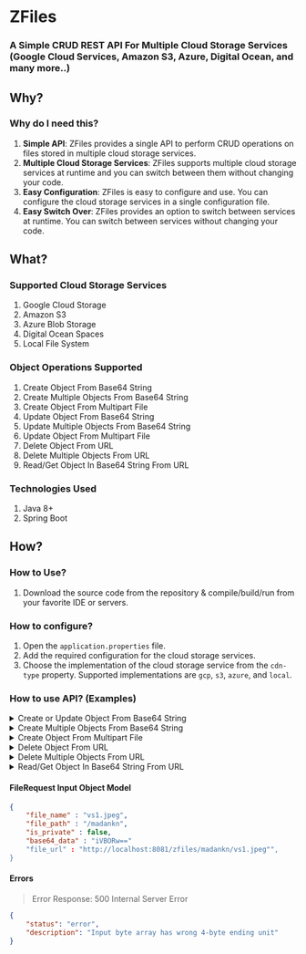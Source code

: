 # ZFiles
### A Simple CRUD REST API For Multiple Cloud Storage Services (Google Cloud Services, Amazon S3, Azure, Digital Ocean, and many more..)

## Why?
### Why do I need this?
1. **Simple API**: ZFiles provides a single API to perform CRUD operations on files stored in multiple cloud storage services.
2. **Multiple Cloud Storage Services**: ZFiles supports multiple cloud storage services at runtime and you can switch between them without changing your code.
3. **Easy Configuration**: ZFiles is easy to configure and use. You can configure the cloud storage services in a single configuration file.
4. **Easy Switch Over**: ZFiles provides an option to switch between services at runtime. You can switch between services without changing your code.

## What?
### Supported Cloud Storage Services
1. Google Cloud Storage
2. Amazon S3
3. Azure Blob Storage
4. Digital Ocean Spaces
5. Local File System

### Object Operations Supported
1. Create Object From Base64 String
2. Create Multiple Objects From Base64 String
3. Create Object From Multipart File
4. Update Object From Base64 String
5. Update Multiple Objects From Base64 String
6. Update Object From Multipart File
7. Delete Object From URL
8. Delete Multiple Objects From URL
9. Read/Get Object In Base64 String From URL

### Technologies Used
1. Java 8+
2. Spring Boot

## How?
### How to Use?
1. Download the source code from the repository & compile/build/run from your favorite IDE or servers.

### How to configure?
1. Open the `application.properties` file.
2. Add the required configuration for the cloud storage services.
3. Choose the implementation of the cloud storage service from the `cdn-type` property. Supported implementations are `gcp`, `s3`, `azure`, and `local`.

### How to use API? (Examples)
<details>
<summary> 
Create  or Update Object From Base64 String
</summary>

Methods: POST, PUT

Path:  /zfiles/api/object/base64

Request Body:
```json
{
    "file_name" : "vs1.jpeg",
    "file_path" : "/madankn",
    "is_private" : false,
    "base64_data" : "iVBORw=="
}
```
Success Response: 200 OK
```json
{
    "status": "ok",
    "data": [
        "https://aadsf.blob.core.windows.net/mycontainer/madankn%2Fvs1.jpeg?sv=2023-11-03&se=2034-05-07T06%3A45%&sr=b&sp=r&sig=iPCrHk%%3D"
    ]
}
```
</details>


<details>
<summary>  Create Multiple Objects From Base64 String </summary>

Methods: POST, PUT

Path:  /zfiles/api/object/base64/multiple

Request Body:
```json
[
  {
    "file_name" : "vs1.jpeg",
    "file_path" : "/madankn",
    "is_private" : false,
    "base64_data" : "iVBORw=="
}, {
    "file_name" : "vs2.jpeg",
    "file_path" : "/madankn",
    "is_private" : false,
    "base64_data" : "iVBORw=="
  }
]
```
Success Response: 200 OK
```json
{
    "status": "ok",
    "data": [
        "https://aadsf.blob.core.windows.net/mycontainer/madankn%2Fvs1.jpeg?sv=2023-11-03&se=2034-05-07T06%3A45%&sr=b&sp=r&sig=iPCrHk%%3D", 
        "https://aadsf.blob.core.windows.net/mycontainer/madankn%2Fvs2.jpeg?sv=2023-11-03&se=2034-05-07T06%3A45%&sr=b&sp=r&sig=iPCrHk%%3D"
    ]
}
```
</details>

<details>
<summary> 
Create Object From Multipart File
</summary>

Methods: POST, PUT

Path: /zfiles/api/object/file

Form Data:
```
curl --location 'http://localhost:8081/zfiles/api/object/file' \
--form 'file=@"/Users/madan/Downloads/VS.jpeg"' \
--form 'file_path="/madankn/test"' \
--form 'is_private="false"'
```

Success Response: 200 OK
```json
{
    "status": "ok",
    "data": [
        "https://aadsf.blob.core.windows.net/mycontainer/madankn%2Fvs1.jpeg?sv=2023-11-03&se=2034-05-07T06%3A45%&sr=b&sp=r&sig=iPCrHk%%3D"
    ]
}
```
</details>

<details>
<summary> 
Delete Object From URL
</summary>

Methods: DELETE

Path:  /zfiles/api/object

Request Body:
```json
{
    "file_url" : "http:/localhost:8081/madankn/vs1.jpeg"
}
```
Success Response: 200 OK
```json
{
    "status": "ok",
    "data": [
        true
    ]
}
```
</details>

<details>
<summary> 
Delete Multiple Objects From URL
</summary>

Methods: DELETE

Path:  /zfiles/api/object/multiple

Request Body:
```json
[
    {
        "file_url" : "http:/localhost:8081/madankn/vs1.jpeg"
    }, {
        "file_url" : "http:/localhost:8081/madankn/vs2.jpeg"
    }
]
```
Success Response: 200 OK
```json
{
    "status": "ok",
    "data": [
        true,
        true
    ]
}
```
</details>

<details>
<summary> 
Read/Get Object In Base64 String From URL
</summary>

Methods: POST, PUT

Path:  /zfiles/api/object/base64

Request Body:
```json
{
    "file_url" : "https://storageaccount.blob.core.windows.net/mycontainer/madankn%2Fvs1.jpeg?sv=2023-11-03&se=2034-05-07T08%asdf%3A19Z&sr=b&sp=r&sig=49%asd%3D"
}
```
Success Response: 200 OK
```json
{
    "status": "ok",
    "data": [
        "iVBORw=="
    ]
}
```
</details>

#### FileRequest Input Object Model
```json 
{
    "file_name" : "vs1.jpeg",
    "file_path" : "/madankn",
    "is_private" : false,
    "base64_data" : "iVBORw=="
    "file_url" : "http://localhost:8081/zfiles/madankn/vs1.jpeg"",
}
```

#### Errors

> Error Response: 500 Internal Server Error
```json
{
    "status": "error",
    "description": "Input byte array has wrong 4-byte ending unit"
}
```




